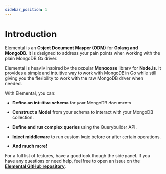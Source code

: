 ```yaml
---
sidebar_position: 1
---
```


# Introduction

Elemental is an **Object Document Mapper (ODM)** for **Golang and MongoDB**. It is designed to address your pain points when working with the plain MongoDB Go driver.

Elemental is heavily inspired by the popular **Mongoose** library for **Node.js**. It provides a simple and intuitive way to work with MongoDB in Go while still giving you the flexibility to work with the raw MongoDB driver when needed.

With Elemental, you can:

- **Define an intuitive schema** for your MongoDB documents.

- **Construct a Model** from your schema to interact with your MongoDB collection.

- **Define and run complex queries** using the Querybuilder API.

- **Inject middleware** to run custom logic before or after certain operations.

- **And much more!**

For a full list of features, have a good look though the side panel. If you have any questions or need help, feel free to open an issue on the **[Elemental GitHub repository](https://github.com/elcengine/elemental/issues)**.